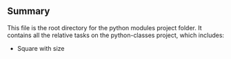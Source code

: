 ## Summary

This file is the root directory for the python modules project folder. It contains all the relative tasks on the python-classes project, which includes:

* Square with size

